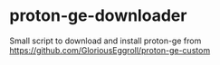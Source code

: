 # proton-ge-downloader
Small script to download and install proton-ge from https://github.com/GloriousEggroll/proton-ge-custom
